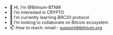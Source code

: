 - 👋 Hi, I’m @Bitnium-BTNM
- 👀 I’m interested in CRYPTO
- 🌱 I’m currently learning BRC20 protocol
- 💞️ I’m looking to collaborate on Bitcoin ecosystem
- 📫 How to reach: email:- support@bitnium.org

<!---
Bitnium-BTNM/Bitnium-BTNM is a ✨ special ✨ repository because its `README.md` (this file) appears on your GitHub profile.
You can click the Preview link to take a look at your changes.
--->
